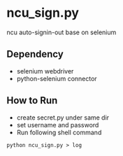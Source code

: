 # ncu_sign.py
ncu auto-signin-out base on selenium

## Dependency ##
  * selenium webdriver
  * python-selenium connector

## How to Run ##
  * create secret.py under same dir
  * set username and password
  * Run following shell command
```shell
python ncu_sign.py > log
```

